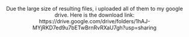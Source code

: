 <p align="center">
Due the large size of resulting files, i uploaded all of them to my google drive.
Here is the download link: https://drive.google.com/drive/folders/1hAJ-MYjRKD7ed9u7bETwBrnRvRXaU7gh?usp=sharing
</p>

